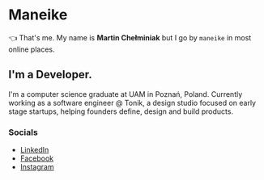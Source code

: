 #  **Maneike**
👈 That's me. My name is **Martin Chełminiak** but I go by `maneike` in most online places.

## I'm a Developer.
I'm a computer science graduate at UAM in Poznań, Poland. Currently working as a software engineer @ Tonik, a design studio focused on early stage startups, helping founders define, design and build products.

### Socials
 - [LinkedIn](https://www.linkedin.com/in/martin-che%C5%82miniak-357985176/)
 - [Facebook](https://www.facebook.com/maneike/) 
 - [Instagram](https://www.instagram.com/maneike/)
